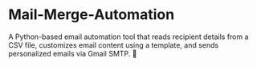 # Mail-Merge-Automation
A Python-based email automation tool that reads recipient details from a CSV file, customizes email content using a template, and sends personalized emails via Gmail SMTP. 🚀
